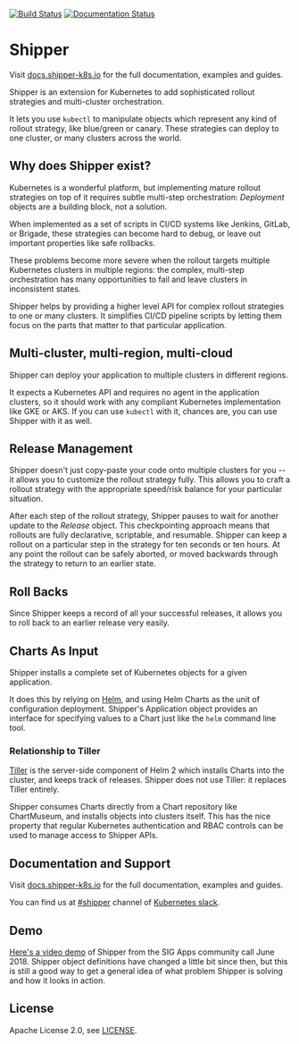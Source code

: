 [![Build Status](https://travis-ci.com/bookingcom/shipper.svg?branch=master)](https://travis-ci.com/bookingcom/shipper)
[![Documentation Status](https://readthedocs.org/projects/shipper-k8s/badge/?version=latest)](https://docs.shipper-k8s.io/en/latest/?badge=latest)

# Shipper

Visit [docs.shipper-k8s.io](https://docs.shipper-k8s.io) for the full documentation,
examples and guides.

Shipper is an extension for Kubernetes to add sophisticated rollout strategies
and multi-cluster orchestration.

It lets you use `kubectl` to manipulate objects which represent any kind of
rollout strategy, like blue/green or canary. These strategies can deploy to one
cluster, or many clusters across the world.

## Why does Shipper exist?

Kubernetes is a wonderful platform, but implementing mature rollout strategies
on top of it requires subtle multi-step orchestration: *Deployment* objects are
a building block, not a solution.

When implemented as a set of scripts in CI/CD systems like Jenkins, GitLab, or
Brigade, these strategies can become hard to debug, or leave out important
properties like safe rollbacks.

These problems become more severe when the rollout targets multiple Kubernetes
clusters in multiple regions: the complex, multi-step orchestration has
many opportunities to fail and leave clusters in inconsistent states.

Shipper helps by providing a higher level API for complex rollout strategies to
one or many clusters. It simplifies CI/CD pipeline scripts by letting them
focus on the parts that matter to that particular application.

## Multi-cluster, multi-region, multi-cloud

Shipper can deploy your application to multiple clusters in different regions.

It expects a Kubernetes API and requires no agent in the application clusters,
so it should work with any compliant Kubernetes implementation like GKE or AKS.
If you can use `kubectl` with it, chances are, you can use Shipper with it as
well.

## Release Management

Shipper doesn't just copy-paste your code onto multiple clusters for you -- it
allows you to customize the rollout strategy fully. This allows you to craft
a rollout strategy with the appropriate speed/risk balance for your particular
situation.

After each step of the rollout strategy, Shipper pauses to wait for another
update to the *Release* object. This checkpointing approach means that rollouts
are fully declarative, scriptable, and resumable. Shipper can keep a rollout on
a particular step in the strategy for ten seconds or ten hours. At any point
the rollout can be safely aborted, or moved backwards through the strategy to
return to an earlier state.

## Roll Backs

Since Shipper keeps a record of all your successful releases, it allows you to
roll back to an earlier release very easily.

## Charts As Input

Shipper installs a complete set of Kubernetes objects for a given application.

It does this by relying on [Helm](https://helm.sh), and using Helm Charts as
the unit of configuration deployment. Shipper's Application object provides an
interface for specifying values to a Chart just like the `helm` command line
tool.

### Relationship to Tiller

[Tiller](https://docs.helm.sh/architecture/#components) is the server-side
component of Helm 2 which installs Charts into the cluster, and keeps track of
releases. Shipper does not use Tiller: it replaces Tiller entirely.

Shipper consumes Charts directly from a Chart repository like ChartMuseum, and
installs objects into clusters itself. This has the nice property that regular
Kubernetes authentication and RBAC controls can be used to manage access to
Shipper APIs.

## Documentation and Support

Visit [docs.shipper-k8s.io](https://docs.shipper-k8s.io) for the full documentation,
examples and guides.

You can find us at [#shipper](https://kubernetes.slack.com/messages/shipper/)
channel of [Kubernetes slack](http://slack.k8s.io/).

## Demo

[Here's a video demo](http://www.youtube.com/watch?v=5BLD0d_VzNU&start=95&end=1160)
of Shipper from the SIG Apps community call June 2018. Shipper object
definitions have changed a little bit since then, but this is still a good way
to get a general idea of what problem Shipper is solving and how it looks in
action.

## License

Apache License 2.0, see [LICENSE](https://github.com/bookingcom/shipper/blob/master/LICENSE).
